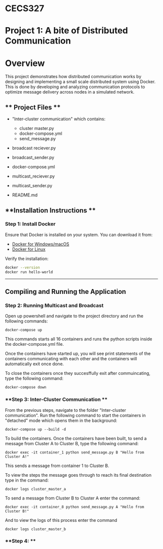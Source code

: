 # CECS327

# Project 1: A bite of Distributed Communication

# Overview 

This project demonstrates how distributed communication works by designing and implementing
a small scale distributed system using Docker. This is done by  developing and analyzing
communication protocols to optimize message delivery across nodes in a simulated network. 


## ** Project Files **

- "Inter-cluster communication" which contains: 
    - cluster master.py
    - docker-compose.yml
    - send_message.py

- broadcast reciever.py
- broadcast_sender.py
- docker-compose.yml
- multicast_reciever.py
- multicast_sender.py
- README.md

## **Installation Instructions **

### **Step 1: Install Docker**

Ensure that Docker is installed on your system. You can download it from:

- [Docker for Windows/macOS](https://www.docker.com/products/docker-desktop)
- [Docker for Linux](https://docs.docker.com/engine/install/)

Verify the installation:

```bash
docker --version
docker run hello-world
```

---

## **Compiling and Running the Application**

### **Step 2: Running Multicast and Broadcast**

Open up powershell and navigate to the project directory and run the following commands: 

```
docker-compose up
```

This commands starts all 16 containers and runs the python scripts inside the docker-compose.yml file.

Once the containers have started up, you will see print statements of the containers communicating with
each other and the containers will automatically exit once done. 

To close the containers once they succesffully exit after commuincating, type the following command:

```
docker-compose down
```

### **Step 3: Inter-Cluster Communication **

From the previous steps, navigate to the folder "Inter-cluster communication". Run the following command to start the containers in "detached" mode which opens them in the background:

``` 
docker-compose up --build -d
```

To build the containers. Once the containers have been built, to send a message from Cluster A to Cluster B, type the following command:

```
docker exec -it container_1 python send_message.py B "Hello from Cluster A!"
```
This sends a message from container 1 to Cluster B.

To view the steps the message goes through to reach its final destination type in the command:

```
docker logs cluster_master_a
```

To send a message from Cluster B to Cluster A enter the command:

```
docker exec -it container_8 python send_message.py A "Hello from Cluster B!"
```

And to view the logs of this process enter the command

```
docker logs cluster_master_b
```

### **Step 4: **
